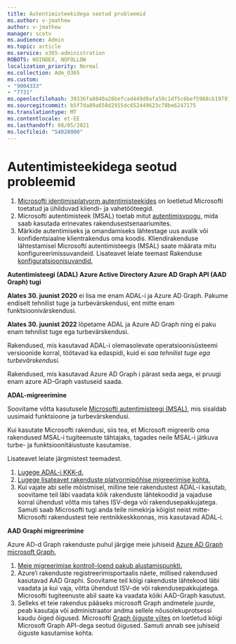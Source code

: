 ```yaml
---
title: Autentimisteekidega seotud probleemid
ms.author: v-jmathew
author: v-jmathew
manager: scotv
ms.audience: Admin
ms.topic: article
ms.service: o365-administration
ROBOTS: NOINDEX, NOFOLLOW
localization_priority: Normal
ms.collection: Adm_O365
ms.custom:
- "9004333"
- "7731"
ms.openlocfilehash: 39336fa8840a28befcad449d0afa59c1df5c6bef5988cb197916a03aa2aa66c9
ms.sourcegitcommit: b5f7da89a650d2915dc652449623c78be6247175
ms.translationtype: MT
ms.contentlocale: et-EE
ms.lasthandoff: 08/05/2021
ms.locfileid: "54028000"
---
```

# <a name="issues-with-authentication-libraries"></a>Autentimisteekidega seotud probleemid

1. [Microsofti identimisplatvorm autentimisteekides](https://docs.microsoft.com/azure/active-directory/develop/reference-v2-libraries) on loetletud Microsofti toetatud ja ühilduvad kliendi- ja vahetööteegid.
2. Microsofti autentimisteek (MSAL) toetab mitut [autentimisvoogu,](https://docs.microsoft.com/azure/active-directory/develop/msal-authentication-flows) mida saab kasutada erinevates rakendusestsenaariumites.
3. Märkide autentimiseks ja omandamiseks lähtestage uus avalik või konfidentsiaalne klientrakendus oma koodis. Kliendirakenduse lähtestamisel Microsofti autentimisteegis (MSAL) saate määrata mitu konfigureerimissuvandeid. Lisateavet leiate teemast Rakenduse [konfiguratsioonisuvandid.](https://docs.microsoft.com/azure/active-directory/develop/msal-client-application-configuration)

**Autentimisteegi (ADAL) Azure Active Directory Azure AD Graph API (AAD Graph) tugi**

**Alates 30. juunist 2020** ei lisa me enam ADAL-i ja Azure AD Graph. Pakume endiselt tehnilist tuge ja turbevärskendusi, ent mitte enam funktsioonivärskendusi.

**Alates 30. juunist 2022** lõpetame ADAL ja Azure AD Graph ning ei paku enam tehnilist tuge ega turbevärskendusi.

Rakendused, mis kasutavad ADAL-i olemasolevate operatsioonisüsteemi versioonide korral, töötavad ka edaspidi, kuid ei *saa tehnilist tuge ega turbevärskendusi.*

Rakendused, mis kasutavad Azure AD Graph i pärast seda aega, ei pruugi enam azure AD-Graph vastuseid saada.

**ADAL-migreerimine**

Soovitame võtta kasutusele [Microsofti autentimisteegi (MSAL)](https://docs.microsoft.com/azure/active-directory/develop/v2-overview), mis sisaldab uusimaid funktsioone ja turbevärskendusi.

Kui kasutate Microsofti rakendusi, siis tea, et Microsoft migreerib oma rakendused MSAL-i tugiteenuste tähtajaks, tagades neile MSAL-i jätkuva turbe- ja funktsioonitäiustuste kasutamise.

Lisateavet leiate järgmistest teemadest.

1. [Lugege ADAL-i KKK-d.](https://docs.microsoft.com/azure/active-directory/develop/msal-migration#frequently-asked-questions-faq)
2. [Lugege lisateavet rakenduste platvormipõhise migreerimise kohta.](https://docs.microsoft.com/azure/active-directory/develop/msal-migration#frequently-asked-questions-faq)
3. Kui vajate abi selle mõistmisel, milline teie rakendustest ADAL-i kasutab, soovitame teil läbi vaadata kõik rakenduste lähtekoodid ja vajaduse korral ühendust võtta mis tahes ISV-dega või rakendusepakkujatega. Samuti saab Microsofti tugi anda teile nimekirja kõigist neist mitte-Microsofti rakendustest teie rentnikkeskkonnas, mis kasutavad ADAL-i.

**AAD Graphi migreerimine**

Azure AD-d Graph rakenduste puhul järgige meie juhiseid [Azure AD Graph microsoft Graph.](https://docs.microsoft.com/graph/migrate-azure-ad-graph-overview)

1. [Meie migreerimise kontroll-loend pakub alustamispunkti.](https://docs.microsoft.com/graph/migrate-azure-ad-graph-planning-checklist)
2. Azure‘i rakenduste registreerimisportaalis näete, millised rakendused kasutavad AAD Graphi. Soovitame teil kõigi rakenduste lähtekood läbi vaadata ja kui vaja, võtta ühendust ISV-de või rakendusepakkujatega. Microsofti tugiteenuste abil saate ka vaadata kõiki AAD-Graph kasutust.
3. Selleks et teie rakendus pääseks microsoft Graph andmetele juurde, peab kasutaja või administraator andma sellele nõusolekuprotsessi kaudu õiged õigused. Microsofti [Graph õiguste viites](https://docs.microsoft.com/graph/permissions-reference) on loetletud kõigi Microsoft Graph API-dega seotud õigused. Samuti annab see juhiseid õiguste kasutamise kohta.
